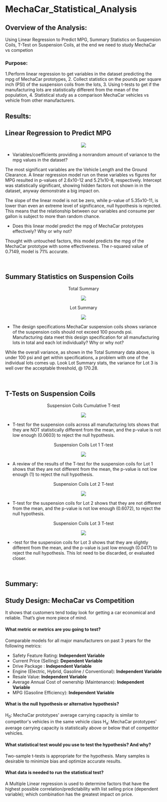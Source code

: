 # MechaCar_Statistical_Analysis

## Overview of the Analysis:
Using Linear Regression to Predict MPG, Summary Statistics on Suspension Coils, T-Test on Suspension Coils, at the end we need to study MechaCar vs competion

### Purpose:

1.Perform linear regression to get variables in the dataset predicting the mpg of MechaCar prototypes,
2. Collect statistics on the pounds per square inch (PSI) of the suspension coils from the lots,
3. Using t-tests to get if the manufacturing lots are statistically different from the mean of the population,
4. Statistical study as a comparison MechaCar vehicles vs vehicle from other manufacturers.



## Results:

## Linear Regression to Predict MPG

<p align="center">
    <img src="https://user-images.githubusercontent.com/98966503/169879902-e84fdeab-99b6-4ccd-a7d6-a37a966e7354.png"> 
</p>

- Variables/coefficients providing a nonrandom amount of variance to the mpg values in the dataset? 

The most significant variables are the Vehicle Length and the Ground Clearance. A linear regression model run on these variables vs figures for MPG resulted in p-values of 2.6x10-12 and 5.21x10-8, respectively. 
Intercept was statistically significant, showing hidden factors not shown in in the dataset, anyway demonstrate a big impact on.

The slope of the linear model is not be zero, while  p-value of 5.35x10-11, is lower than even an extreme level of significance, null hypothesis is rejected. This means that the relationship between our variables and consume per gallon is subject to more than random chance.

- Does this linear model predict the mpg of MechaCar prototypes effectively? Why or why not? 

Thought with untouched factors, this model predicts the mpg of the MechaCar prototype with some effectiveness. The r-squared value of 0.7149, model is 71% accurate.

<br>

## Summary Statistics on Suspension Coils

<p align="center">
Total Summary 
</p>

<p align="center">
    <img src="https://user-images.githubusercontent.com/98966503/169879908-88c318d7-1603-4395-b9b9-98685dd983c9.png"> 
</p>

<p align="center">
Lot Summary
</p>

<p align="center">
    <img src="https://user-images.githubusercontent.com/98966503/169879906-96f066a1-09dd-4506-8c99-b50eee47ffb5.png"> 
</p>

- The design specifications MechaCar suspension coils shows variance of the suspension coils should not exceed 100 pounds psi. Manufacturing data meet this design specification for all manufacturing lots in total and each lot individually? Why or why not?

While the overall variance, as shown in the Total Summary data above, is under 100 psi and get within specifications, a problem with one of the individual lots comes up. Look  Lot Summary stats, the variance for Lot 3 is well over the acceptable threshold, @ 170.28.

<br>

## T-Tests on Suspension Coils

<p align="center">
    Suspension Coils Cumulative T-test
</p>

<p align="center">
    <img src="https://user-images.githubusercontent.com/98966503/169879911-c2cd55b4-9b8b-487d-82a6-f9fdf55e7a84.png"> 
</p>

- T-test for the suspension coils across all manufacturing lots shows that they are NOT statistically different from the mean, and the p-value is not low enough (0.0603) to reject the null hypothesis.

<p align="center">
    Suspension Coils Lot 1 T-test
</p>

<p align="center">
    <img src="https://user-images.githubusercontent.com/98966503/169879913-441551a5-d902-458b-b22a-07492b640d48.png"> 
</p>

- A review of the results of the T-test for the suspension coils for Lot 1 shows that they are not different from the mean, the p-value is not low enough (1) to reject the null hypothesis.

<p align="center">
    Suspension Coils Lot 2 T-test
</p>

<p align="center">
    <img src="https://user-images.githubusercontent.com/98966503/169879914-ecf657d1-8fea-4db3-9dba-37580fe2d7d8.png"> 
</p>

- T-test for the suspension coils for Lot 2 shows that they are not different from the mean, and the p-value is not low enough (0.6072), to reject the null hypothesis.

<p align="center">
    Suspension Coils Lot 3 T-test
</p>

<p align="center">
    <img src="https://user-images.githubusercontent.com/98966503/169879915-799e8148-f71d-4d1c-8fba-c2222e24d6f4.png"> 
</p>

- -test for the suspension coils for Lot 3 shows that they are slightly different from the mean, and the p-value is just low enough (0.0417) to reject the null hypothesis. This lot need to be discarded, or evaluated closer.

<br>

## Summary:

## Study Design: MechaCar vs Competition

It shows that customers tend today look for getting a car economical and reliable. That’s give more piece of mind.

</p>

#### What metric or metrics are you going to test?

<p align="center">

Comparable models for all major manufacturers on past 3 years for the following metrics:

*  Safety Feature Rating: **Independent Variable**
*  Current Price (Selling): **Dependent Variable**
*  Drive Package : **Independent Variable**
*  Engine (Electric, Hybrid, Gasoline / Conventional): **Independent Variable**
*  Resale Value: **Independent Variable**
*  Average Annual Cost of ownership (Maintenance): **Independent Variable**
*  MPG (Gasoline Efficiency): **Independent Variable**

</p>

#### What is the null hypothesis or alternative hypothesis?

<p align="center">

H<sub>0</sub>: MechaCar prototypes' average carrying capacity is similar to competitor's vehicles in the same vehicle class
H<sub>a</sub>: MechaCar prototypes' average carrying capacity is statistically above or below that of competitor vehicles.

</p>

#### What statistical test would you use to test the hypothesis? And why?

<p align="center">

Two-sample t-tests is appropriate for the hypothesis. Many samples is desirable to minimize bias and optimize accurate results. 

</p>

#### What data is needed to run the statistical test?

<p align="center">

A Multiple Linear regression is used to determine factors that have the highest possible correlation/predictability with list selling price (dependent variable); which combination has the greatest impact on price.


</p>

